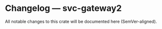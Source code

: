 # Changelog — svc-gateway2
All notable changes to this crate will be documented here (SemVer-aligned).
